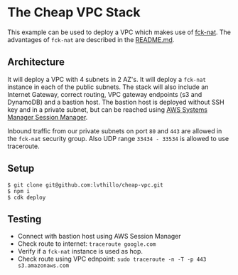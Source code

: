 # The Cheap VPC Stack

This example can be used to deploy a VPC which makes use of [fck-nat](https://github.com/AndrewGuenther/fck-nat).
The advantages of `fck-nat` are described in the [README.md](https://github.com/AndrewGuenther/fck-nat/blob/main/README.md).

## Architecture
It will deploy a VPC with 4 subnets in 2 AZ's. It will deploy a `fck-nat` instance in each of the public subnets.
The stack will also include an Internet Gateway, correct routing, VPC gateway endpoints (s3 and DynamoDB) and a bastion host. The bastion host is deployed without SSH key and in a private subnet, but can be reached using [AWS Systems Manager Session Manager](https://docs.aws.amazon.com/systems-manager/latest/userguide/session-manager.html).

Inbound traffic from our private subnets on port `80` and `443` are allowed in the `fck-nat` security group.
Also UDP range `33434 - 33534` is allowed to use traceroute.

## Setup

```
$ git clone git@github.com:lvthillo/cheap-vpc.git
$ npm i
$ cdk deploy 
```

## Testing
* Connect with bastion host using AWS Session Manager
* Check route to internet: `traceroute google.com`
* Verify if a `fck-nat` instance is used as hop.
* Check route using VPC ednpoint: `sudo traceroute -n -T -p 443 s3.amazonaws.com`



